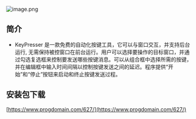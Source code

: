 ![image.png](https://s2.loli.net/2024/07/16/h8c4bHqxUVtwM5g.png)
## 简介
- KeyPresser 是一款免费的自动化按键工具，它可以与窗口交互，并支持后台运行, 无需保持被控窗口在前台运行。用户可以选择要操作的目标窗口，并通过勾选复选框来控制要发送哪些按键消息。可以从组合框中选择所需的按键，并在编辑框中输入时间间隔以控制按键发送之间的延迟。程序提供“开始”和“停止”按钮来启动和终止按键发送过程。

## 安装包下载
[https://www.progdomain.com/627/](https://www.progdomain.com/627/)
